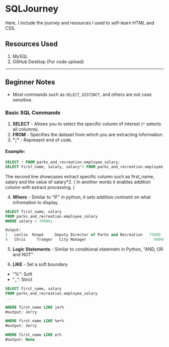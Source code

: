 # SQLJourney

Here, I include the journey and resources I used to self-learn HTML and CSS.

## Resources Used
1. MySQL
2. GitHub Desktop (For code upload)

---

## Beginner Notes

- Most commands such as `SELECT`, `DISTINCT`, and others are not case sensitive.

### Basic SQL Commands
1. **SELECT** - Allows you to select the specific column of interest (`*` selects all columns).
2. **FROM** - Specifies the dataset from which you are extracting information.
3. **";"** - Represent end of code.

#### Example:

```sql
SELECT * FROM parks_and_recreation.employee_salary;
SELECT first_name, salary, salary*2 FROM parks_and_recreation.employee_salary;
````

The second line showcases extract specific column such as first_name, salary and the value of salary*2. ( In another words it enables addition column with extract processing. )

4. **Where** - Similar to "IF" in python, it sets addition contraint on what infromation to display.

```sql
SELECT first_name, salary
FROM parks_and_recreation.employee_salary
WHERE salary > 70000;

Output:
1	Leslie	Knope	  Deputy Director of Parks and Recreation	75000	  1
8	Chris	  Traeger	City Manager	                          90000	  3
```

5. **Logic Statements** - Similar to conditional statemetn in Python, "AND, OR and NOT"<br>


7. **LIKE** - Set a soft boundary
  - "%": Soft
  - "_": Strict

```sql
SELECT first_name, salary
FROM parks_and_recreation.employee_salary
....

WHERE first_name LIKE jer%
#output: Jerry

WHERE first_name LIKE %er%
#output: Jerry

WHERE first_name LIKE er%
#output: None

```







